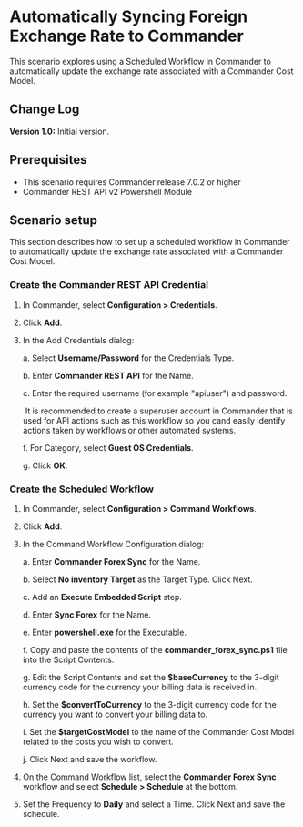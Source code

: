 # Automatically Syncing Foreign Exchange Rate to Commander

This scenario explores using a Scheduled Workflow in Commander to automatically update the exchange rate associated with a Commander Cost Model.

## Change Log

**Version 1.0:** Initial version.

## Prerequisites

* This scenario requires Commander release 7.0.2 or higher
* Commander REST API v2 Powershell Module

## Scenario setup

This section describes how to set up a scheduled workflow in Commander to automatically update the exchange rate associated with a Commander Cost Model.

### Create the Commander REST API Credential
1. In Commander, select **Configuration > Credentials**.
2. Click **Add**.
3. In the Add Credentials dialog:

   a. Select **Username/Password** for the Credentials Type.
   
   b. Enter **Commander REST API** for the Name.
   
   c. Enter the required username (for example "apiuser") and password.
   
   ​    It is recommended to create a superuser account in Commander that is used for API actions such as this workflow so you cand easily identify actions taken by workflows or other automated systems.
   
   f. For Category, select **Guest OS Credentials**.
   
   g. Click **OK**.

### Create the Scheduled Workflow
1. In Commander, select **Configuration > Command Workflows**.
2. Click **Add**.
3. In the Command Workflow Configuration dialog:

   a. Enter **Commander Forex Sync** for the Name.
  
   b. Select **No inventory Target** as the Target Type. Click Next.
  
   c. Add an **Execute Embedded Script** step.
  
   d. Enter **Sync Forex** for the Name.
   
   e. Enter **powershell.exe** for the Executable.
   
   f. Copy and paste the contents of the **commander_forex_sync.ps1** file into the Script Contents.
   
   g. Edit the Script Contents and set the **$baseCurrency** to the 3-digit currency code for the currency your billing data is received in. 
   
   h. Set the **$convertToCurrency** to the 3-digit currency code for the currency you want to convert your billing data to.
   
   i. Set the **$targetCostModel** to the name of the Commander Cost Model related to the costs you wish to convert.
   
   j. Click Next and save the workflow.
  
 4. On the Command Workflow list, select the **Commander Forex Sync** workflow and select **Schedule > Schedule** at the bottom.
 5. Set the Frequency to **Daily** and select a Time. Click Next and save the schedule.
